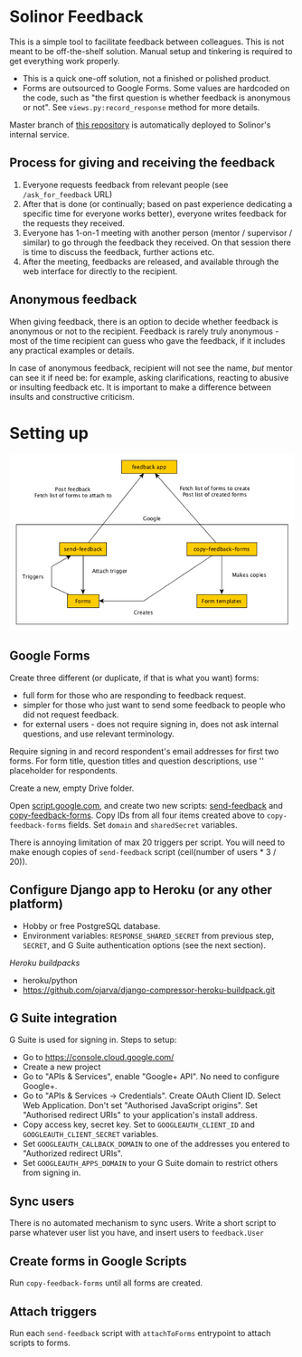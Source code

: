 # Solinor Feedback

This is a simple tool to facilitate feedback between colleagues. This is not meant to be off-the-shelf solution. Manual setup and tinkering is required to get everything work properly.

- This is a quick one-off solution, not a finished or polished product.
- Forms are outsourced to Google Forms. Some values are hardcoded on the code, such as "the first question is whether feedback is anonymous or not". See `views.py:record_response` method for more details.

Master branch of [this repository](https://github.com/solinor/solinor-feedback) is automatically deployed to Solinor's internal service.

## Process for giving and receiving the feedback

1. Everyone requests feedback from relevant people (see `/ask_for_feedback` URL)
2. After that is done (or continually; based on past experience dedicating a specific time for everyone works better), everyone writes feedback for the requests they received.
3. Everyone has 1-on-1 meeting with another person (mentor / supervisor / similar) to go through the feedback they received. On that session there is time to discuss the feedback, further actions etc.
4. After the meeting, feedbacks are released, and available through the web interface for directly to the recipient.


## Anonymous feedback

When giving feedback, there is an option to decide whether feedback is anonymous or not to the recipient. Feedback is rarely truly anonymous - most of the time recipient can guess who gave the feedback, if it includes any practical examples or details.

In case of anonymous feedback, recipient will not see the name, _but_ mentor can see it if need be: for example, asking clarifications, reacting to abusive or insulting feedback etc. It is important to make a difference between insults and constructive criticism.


# Setting up

![Overview](docs/feedback-app-components.png)


## Google Forms

Create three different (or duplicate, if that is what you want) forms:

- full form for those who are responding to feedback request.
- simpler for those who just want to send some feedback to people who did not request feedback.
- for external users - does not require signing in, does not ask internal questions, and use relevant terminology.

Require signing in and record respondent's email addresses for first two forms. For form title, question titles and question descriptions, use '<name>' placeholder for respondents.

Create a new, empty Drive folder.

Open [script.google.com](https://script.google.com), and create two new scripts: [send-feedback](google-apps-scripts/send-feedback.gscript) and [copy-feedback-forms](google-apps-scripts/copy-feedback-forms.gscript). Copy IDs from all four items created above to `copy-feedback-forms` fields. Set `domain` and `sharedSecret` variables.

There is annoying limitation of max 20 triggers per script. You will need to make enough copies of `send-feedback` script (ceil(number of users * 3 / 20)).


## Configure Django app to Heroku (or any other platform)

- Hobby or free PostgreSQL database.
- Environment variables: `RESPONSE_SHARED_SECRET` from previous step, `SECRET`, and G Suite authentication options (see the next section).

*Heroku buildpacks*

- heroku/python
- https://github.com/ojarva/django-compressor-heroku-buildpack.git

## G Suite integration

G Suite is used for signing in. Steps to setup:

- Go to https://console.cloud.google.com/
- Create a new project
- Go to "APIs & Services", enable "Google+ API". No need to configure Google+.
- Go to "APIs & Services -> Credentials". Create OAuth Client ID. Select Web Application. Don't set "Authorised JavaScript origins". Set "Authorised redirect URIs" to your application's install address.
- Copy access key, secret key. Set to `GOOGLEAUTH_CLIENT_ID` and `GOOGLEAUTH_CLIENT_SECRET` variables.
- Set `GOOGLEAUTH_CALLBACK_DOMAIN` to one of the addresses you entered to "Authorized redirect URIs".
- Set `GOOGLEAUTH_APPS_DOMAIN` to your G Suite domain to restrict others from signing in.

## Sync users

There is no automated mechanism to sync users. Write a short script to parse whatever user list you have, and insert users to `feedback.User`

## Create forms in Google Scripts

Run `copy-feedback-forms` until all forms are created.

## Attach triggers

Run each `send-feedback` script with `attachToForms` entrypoint to attach scripts to forms.
